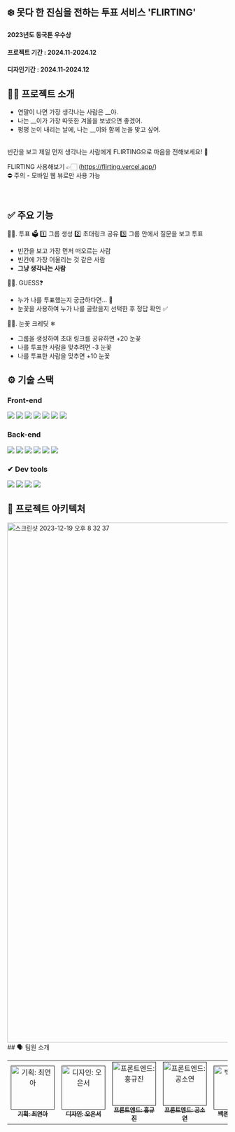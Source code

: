 ## ❄️ 못다 한 진심을 전하는 투표 서비스 'FLIRTING'
#### 2023년도 동국톤 우수상
#### 프로젝트 기간 : 2024.11-2024.12
#### 디자인기간 : 2024.11-2024.12


## 👋🏻 프로젝트 소개
- 연말이 나면 가장 생각나는 사람은 __야.
- 나는 __이가 가장 따뜻한 겨울을 보냈으면 좋겠어.
- 펑펑 눈이 내리는 날에, 나는 __이와 함께 눈을 맞고 싶어.
<br>
빈칸을 보고 제일 먼저 생각나는 사람에게 FLIRTING으로 마음을 전해보세요! 🎄
<br>

FLIRTING 사용해보기 👉🏻 (https://flirting.vercel.app/) <br/>
⛔️ 주의 - 모바일 웹 뷰로만 사용 가능

<br>

## ✅ 주요 기능
☝🏻. 투표 🗳️
  1️⃣ 그룹 생성
  2️⃣ 초대링크 공유
  3️⃣ 그룹 안에서 질문을 보고 투표
  - 빈칸을 보고 가장 먼저 떠오르는 사람
  - 빈칸에 가장 어울리는 것 같은 사람
  - **그냥 생각나는 사람**

✌🏻. GUESS❓
- 누가 나를 투표했는지 궁금하다면... 🤔
- 눈꽃을 사용하여 누가 나를 골랐을지 선택한 후 정답 확인 ✅
   
🤟🏻. 눈꽃 크레딧 ❄
- 그룹을 생성하여 초대 링크를 공유하면 +20 눈꽃
- 나를 투표한 사람을 맞추려면 -3 눈꽃
- 나를 투표한 사람을 맞추면 +10 눈꽃


## ⚙️ 기술 스택

### Front-end

<div>
<img src="https://img.shields.io/badge/Axios-5A29E4?style=for-the-badge&logo=Axios&logoColor=white"/>
<img src="https://img.shields.io/badge/React-61DAFB?style=for-the-badge&logo=React&logoColor=black"/>
<img src="https://img.shields.io/badge/Recoil-764ABC?style=for-the-badge&logo=Recoil&logoColor=white"/>
<img src="https://img.shields.io/badge/React Router-CA4245?style=for-the-badge&logo=React Router&logoColor=white"/>
<img src="https://img.shields.io/badge/Javascript-F7DF1E?style=for-the-badge&logo=Javascript&logoColor=black"/>
<img src="https://img.shields.io/badge/Vercel-000000?style=for-the-badge&logo=Vercel&logoColor=white">
<img src="https://img.shields.io/badge/react query 3.39.3-FF4154?style=for-the-badge&logo=reactquery&logoColor=white">
</div>

### Back-end
<div>
<img src="https://img.shields.io/badge/Spring Boot-6DB33F?style=for-the-badge&logo=SpringBoot&logoColor=white"/>
<img src="https://img.shields.io/badge/Gradle-02303A?style=for-the-badge&logo=Gradle&logoColor=white"/>
<img src="https://img.shields.io/badge/MySQL-4479A1?style=for-the-badge&logo=MySQL&logoColor=white"/>
<img src="https://img.shields.io/badge/Elasticsearch-005571?style=for-the-badge&logo=Elasticsearch&logoColor=white"/>
<img src="https://img.shields.io/badge/Amazon EC2-FF9900?style=for-the-badge&logo=AmazonEC2&logoColor=white"/>
<img src="https://img.shields.io/badge/Amazon RDS-527FFF?style=for-the-badge&logo=Amazon RDS&logoColor=white"/>
</div>

### ✔ Dev tools
<div>
<img src="https://img.shields.io/badge/Visual Studio Code-007ACC?style=for-the-badge&logo=Visual Studio Code&logoColor=white">
<img src="https://img.shields.io/badge/IntelliJ IDEA-000000?style=for-the-badge&logo=IntelliJ IDEA&logoColor=white"/>
<img src="https://img.shields.io/badge/Git-F05032?style=for-the-badge&logo=Git&logoColor=white"/>
<img src="https://img.shields.io/badge/GitHub-181717?style=for-the-badge&logo=GitHub&logoColor=white"/>
</div>

## 🔨 프로젝트 아키텍처

<img width="1187" alt="스크린샷 2023-12-19 오후 8 32 37" src="https://github.com/donggukthon/donggukthon_2023_1_B/assets/84651773/ef5f5bcd-3507-4e7d-9f2d-800994a1b7e4">
<br>
## 🗣 팀원 소개
<table>
  <tbody>
    <tr>
      <td align="center"><a href=""><img src="https://github.com/user-attachments/assets/7c7de03d-e3ac-4403-be66-32abeef77dfd" width="100px;" alt="기획: 최연아"/><br /><sub><b>기획: 최연아</b></sub></a><br /></td>
     <td align="center"><a href=""><img src="https://github.com/user-attachments/assets/d5a8a20b-ac7c-4b88-9d0d-ea374b2fd39b" width="100px;" alt="디자인: 오은서"/><br /><sub><b>디자인: 오은서</b></sub></a><br /></td>
      <td align="center"><a href=""><img src="https://github.com/user-attachments/assets/c42244cf-7b6c-495b-8c49-c638cbd151ee" width="100px;" alt="프론트엔드: 홍규진"/><br /><sub><b>프론트엔드: 홍규진</b></sub></a><br /></td>
      <td align="center"><a href=""><img src="https://github.com/user-attachments/assets/3d68ce6a-08d1-46dd-ad20-0caf2b7ebc74" width="100px;" alt="프론트엔드: 공소연"/><br /><sub><b>프론트엔드: 공소연</b></sub></a><br /></td>
      <td align="center"><a href=""><img src="https://github.com/user-attachments/assets/4dacfc99-8fbf-4591-a4ae-82653ae8e822" width="100px;" alt="백엔드: 고나연"/><br /><sub><b>백엔드: 고나연</b></sub></a><br /></td>
      <td align="center"><a href=""><img src="https://github.com/user-attachments/assets/f10834c7-7800-40e7-a821-e87d40b9c86b" width="100px;" alt="백엔드: 김성준"/><br /><sub><b>백엔드: 김성준</b></sub></a><br /></td>
    </tr>
  </tbody>
</table>

